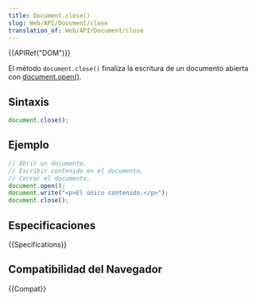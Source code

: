 ```yaml
---
title: Document.close()
slug: Web/API/Document/close
translation_of: Web/API/Document/close
---
```


{{APIRef("DOM")}}

El método `document.close()` finaliza la escritura de un documento abierta con [document.open()](/en/DOM/document.open).

## Sintaxis

```js
document.close();
```

## Ejemplo

```js
// Abrir un documento.
// Escribir contenido en el documento.
// Cerrar el documento.
document.open();
document.write("<p>El único contenido.</p>");
document.close();
```

## Especificaciones

{{Specifications}}

## Compatibilidad del Navegador

{{Compat}}
